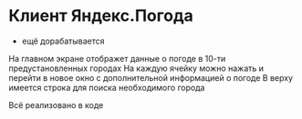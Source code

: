 # Клиент Яндекс.Погода

- ещё дорабатывается

На главном экране отображет данные о погоде в 10-ти предустановленных городах
На каждую ячейку можно нажать и перейти в новое окно с дополнительной информацией о погоде
В верху имеется строка для поиска необходимого города

Всё реализовано в коде